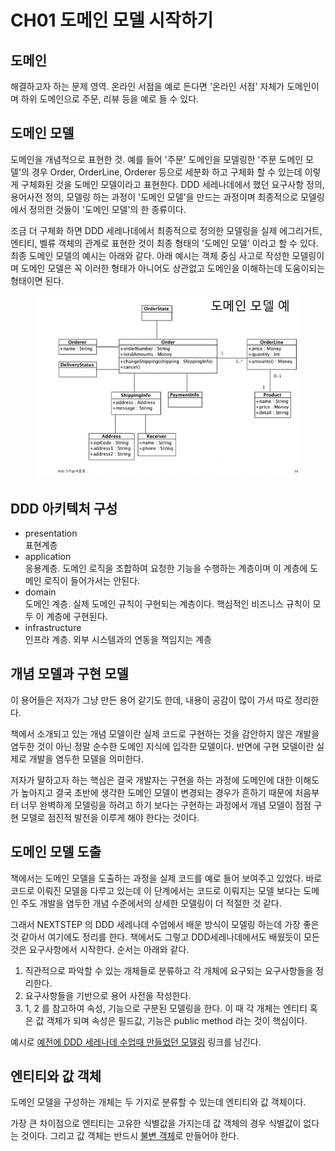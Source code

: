 # CH01 도메인 모델 시작하기

## 도메인

해결하고자 하는 문제 영역. 온라인 서점을 예로 든다면 '온라인 서점' 자체가 도메인이며 하위 도메인으로 주문, 리뷰 등을 예로 들 수 있다.



## 도메인 모델

도메인을 개념적으로 표현한 것. 예를 들어 '주문' 도메인을 모델링한 '주문 도메인 모델'의 경우 Order, OrderLine, Orderer 등으로 세분화 하고 구체화 할 수 있는데 이렇게 구체화된 것을 도메인 모델이라고 표현한다. DDD 세레나데에서 했던 요구사항 정의, 용어사전 정의, 모델링 하는 과정이 '도메인 모델'을 만드는 과정이며 최종적으로 모델링에서 정의한 것들이 '도메인 모델'의 한 종류이다.

조금 더 구체화 하면 DDD 세레나데에서 최종적으로 정의한 모델링을 실제 에그리거트, 엔티티, 벨류 객체의 관계로 표현한 것이 최종 형태의 '도메인 모델' 이라고 할 수 있다. 최종 도메인 모델의 예시는 아래와 같다. 아래 예시는 객체 중심 사고로 작성한 모델링이며 도메인 모델은 꼭 이러한 형태가 아니어도 상관없고 도메인을 이해하는데 도움이되는 형태이면 된다.

<figure><img src="../../.gitbook/assets/image (1) (1) (1) (1) (1) (1).png" alt=""><figcaption></figcaption></figure>



## DDD 아키텍처 구성

* presentation\
  표현계층
* application\
  응용계층. 도메인 로직을 조합하여 요청한 기능을 수행하는 계층이며 이 계층에 도메인 로직이 들어가서는 안된다.
* domain\
  도메인 계층. 실제 도메인 규칙이 구현되는 계층이다. 핵심적인 비즈니스 규칙이 모두 이 계층에 구현된다.
* infrastructure\
  인프라 계층. 외부 시스템과의 연동을 책임지는 계층



## 개념 모델과 구현 모델

이 용어들은 저자가 그냥 만든 용어 같기도 한데, 내용이 공감이 많이 가서 따로 정리한다.

책에서 소개되고 있는 개념 모델이란 실제 코드로 구현하는 것을 감안하지 않은 개발을 염두한 것이 아닌 정말 순수한 도메인 지식에 입각한 모델이다. 반면에 구현 모델이란 실제로 개발을 염두한 모델을 의미한다.

저자가 말하고자 하는 핵심은 결국 개발자는 구현을 하는 과정에 도메인에 대한 이해도가 높아지고 결국 초반에 생각한 도메인 모델이 변경되는 경우가 흔하기 때문에 처음부터 너무 완벽하게 모델링을 하려고 하기 보다는 구현하는 과정에서 개념 모델이 점점 구현 모델로 점진적 발전을 이루게 해야 한다는 것이다.



## 도메인 모델 도출

책에서는 도메인 모델을 도출하는 과정을 실제 코드를 예로 들어 보여주고 있었다. 바로 코드로 이뤄진 모델을 다루고 있는데 이 단계에서는 코드로 이뤄지는 모델 보다는 도메인 주도 개발을 염두한 개념 수준에서의 상세한 모델링이 더 적절한 것 같다.

그래서 NEXTSTEP 의 DDD 세레나데 수업에서 배운 방식이 모델링 하는데 가장 좋은 것 같아서 여기에도 정리를 한다. 책에서도 그렇고 DDD세레나데에서도 배웠듯이 모든 것은 요구사항에서 시작한다. 순서는 아래와 같다.

1. 직관적으로 파악할 수 있는 개체들로 분류하고 각 개체에 요구되는 요구사항들을 정리한다.
2. 요구사항들을 기반으로 용어 사전을 작성한다.
3. 1, 2 를 참고하여 속성, 기능으로 구분된 모델링을 한다. 이 때 각 개체는 엔티티 혹은 값 객체가 되며 속성은 필드값, 기능은 public method 라는 것이 핵심이다.

예시로 [예전에 DDD 세레나데 수업때 만들었던 모델링](https://github.com/fistkim101/ddd-strategic-design/tree/fistkim101) 링크를 남긴다.



## 엔티티와 값 객체

도메인 모델을 구성하는 개체는 두 가지로 분류할 수 있는데 엔티티와 값 객체이다.

가장 큰 차이점으로 엔티티는 고유한 식별값을 가지는데 값 객체의 경우 식별값이 없다는 것이다. 그리고 값 객체는 반드시 [불변 객체](https://devoong2.tistory.com/entry/Java-%EB%B6%88%EB%B3%80-%EA%B0%9D%EC%B2%B4Immutable-Object-%EC%97%90-%EB%8C%80%ED%95%B4-%EC%95%8C%EC%95%84%EB%B3%B4%EC%9E%90)로 만들어야 한다.
